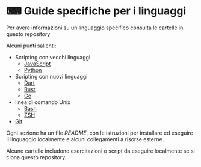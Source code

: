 # ⌨ Guide specifiche per i linguaggi


Per avere informazioni su un linguaggio specifico consulta le cartelle in questo repository

Alcuni punti salienti:

- Scripting con vecchi linguaggi
	- [JavaScript](/en/topics/scripting_languages/JavaScript)
	- [Python](/en/topics/scripting_languages/Python)
- Scripting con nuovi linguaggi
	- [Dart](/en/topics/scripting_languages/Dart)
	- [Rust](/en/topics/scripting_languages/Rust)
	- [Go](/en/topics/scripting_languages/Go)
- linea di comando Unix
	- [Bash](/Shell/Bash)
	- [ZSH](/Shell/ZSH)
- [Git](/Version%20control/Git)

Ogni sezione ha un file _README_, con le istruzioni per installare ed eseguire il linguaggio localmente e alcuni collegamenti a risorse esterne.

Alcune cartelle includono esercitazioni o script da eseguire localmente se si clona questo repository.
